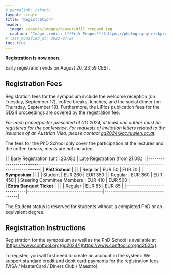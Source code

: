 ```yaml
---
# permalink: /about/
layout: single
title: "Registration"
header:
  image: /assets/images/teaser/0317_cropped.jpg
  caption: "Image credit: [**Erik Proper**](https://photography.erikproper.eu/0317)"
# last_modified_at: 2023-07-24
toc: true
---
```


**Registration is now open.**

Early registration ends on August 20, 23:59 CEST. 

## Registration Fees
Registration fees for the symposium include the welcome reception (on Tuesday, September 17), coffee breaks, lunches, and the social dinner (on Thursday, September 19).
Furthermore, the LIPIcs publication fees for the GD24 proceedings are covered by the registration fee.

*For each paper/poster presented at GD 2024, at least one author must be registered for the conference. For requests of invitation letters related to the issuance of an Austrian Visa, please contact gd2024@ac.tuwien.ac.at.*

The fees for the PhD School only cover the participation at the lectures and the coffee breaks, meals are *not* included. 

|                             | Early  Registration (until 20.08.)  | Late Registration (from 21.08.)   |
|-----------------------------|-------------------------------------------------------------------------|
| **PhD School**              |                                     |                                   |
| Regular                     | EUR 50                              | EUR 70                            | 
| **Symposium**               |                                     |                                   |
| Student                     | EUR 260                             | EUR 350                           |
| Regular                     | EUR 360                             | EUR 450                           |
| Steering Committee Members  | EUR 410                             | EUR 500                           |   
| **Extra Banquet Ticket**    |                                     |                                   |
| Regular                     | EUR 85                              | EUR 85                            |
|-----------------------------|-------------------------------------|-----------------------------------|

The Student status is reserved for students without a completed PhD or an equivalent degree.

## Registration Instructions
Registration for the symposium as well as the PhD School is available at [https://www.conftool.org/gd2024/](https://www.conftool.org/gd2024/). 

To register, you will first need to create an account in the system. We support standard credit and debit card payments for the registration fees (VISA / MasterCard / Diners Club / Maestro).
